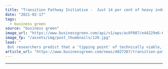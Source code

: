```yaml
---
title: "Transition Pathway Initiative -  Just 14 per cent of heavy industry is aligned with global climate goals"
date: "2021-02-17"
tags: 
  - business green
source: "business green"
image_url: "https://www.businessgreen.com/api/v1/wps/ac0f087/e44229e6-6b9d-4ae8-a15f-ae39cdf14968/10/Ethiopian-cement-factory-credit-DFID-185x114.jpg"
image_fp: "/assets/img/post_thumbnails/120.jpg"
lead: "
 But researchers predict that a 'tipping point' of technically viable, economically attractive solutions to decarbonise industrial and materials sectors is approaching ..."
article_url: "https://www.businessgreen.com/news/4027267/transition-pathway-initiative-14-cent-heavy-industry-aligned-global-climate-goals"
---
```


---
